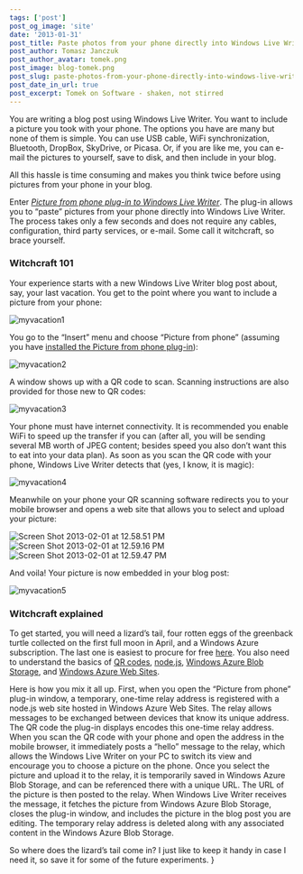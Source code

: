 ```yaml
---
tags: ['post']
post_og_image: 'site'
date: '2013-01-31'  
post_title: Paste photos from your phone directly into Windows Live Writer
post_author: Tomasz Janczuk
post_author_avatar: tomek.png
post_image: blog-tomek.png
post_slug: paste-photos-from-your-phone-directly-into-windows-live-writer
post_date_in_url: true
post_excerpt: Tomek on Software - shaken, not stirred
---
```





You are writing a blog post using Windows Live Writer. You want to include a picture you took with your phone. The options you have are many but none of them is simple. You can use USB cable, WiFi synchronization, Bluetooth, DropBox, SkyDrive, or Picasa. Or, if you are like me, you can e-mail the pictures to yourself, save to disk, and then include in your blog.   

All this hassle is time consuming and makes you think twice before using pictures from your phone in your blog.   

Enter *[Picture from phone plug-in to Windows Live Writer](http://plugins.live.com/writer/detail/picture-from-phone)*. The plug-in allows you to “paste” pictures from your phone directly into Windows Live Writer. The process takes only a few seconds and does not require any cables, configuration, third party services, or e-mail. Some call it witchcraft, so brace yourself.     

### Witchcraft 101  

Your experience starts with a new Windows Live Writer blog post about, say, your last vacation. You get to the point where you want to include a picture from your phone:  

 ![myvacation1](http://lh4.ggpht.com/-JF__3x29CSA/UQxhDjYxuJI/AAAAAAAADXY/Gp8qks3Xcpo/myvacation1_thumb%25255B2%25255D.png?imgmax=800)   

You go to the “Insert” menu and choose “Picture from phone” (assuming you have [installed the Picture from phone plug-in](http://plugins.live.com/writer/detail/picture-from-phone)):  

 ![myvacation2](http://lh4.ggpht.com/-AaBEhkCns8I/UQxhFwWYFAI/AAAAAAAADXo/OtxCvSfIJss/myvacation2_thumb%25255B1%25255D.png?imgmax=800)   

A window shows up with a QR code to scan. Scanning instructions are also provided for those new to QR codes:  

 ![myvacation3](http://lh6.ggpht.com/-rdgDRgkgi2w/UQxhIG8FIqI/AAAAAAAADX4/TEgY5pvOvZQ/myvacation3_thumb%25255B1%25255D.png?imgmax=800)   

Your phone must have internet connectivity. It is recommended you enable WiFi to speed up the transfer if you can (after all, you will be sending several MB worth of JPEG content; besides speed you also don’t want this to eat into your data plan). As soon as you scan the QR code with your phone, Windows Live Writer detects that (yes, I know, it is magic):  

 ![myvacation4](http://lh3.ggpht.com/-dlrW3cLBT84/UQxhJ69rFyI/AAAAAAAADYI/my2LlnCgOYY/myvacation4_thumb%25255B1%25255D.png?imgmax=800)   

Meanwhile on your phone your QR scanning software redirects you to your mobile browser and opens a web site that allows you to select and upload your picture:  

 ![Screen Shot 2013-02-01 at 12.58.51 PM](http://lh6.ggpht.com/-7IA3St1eZT0/UQxhMnDjAMI/AAAAAAAADYY/R1UqsKyJGMw/Screen%252520Shot%2525202013-02-01%252520at%25252012.58.51%252520PM_thumb%25255B2%25255D.png?imgmax=800)  ![Screen Shot 2013-02-01 at 12.59.16 PM](http://lh5.ggpht.com/-qNxlltljE9g/UQxhO7ap6_I/AAAAAAAADYo/988zm-iKIK0/Screen%252520Shot%2525202013-02-01%252520at%25252012.59.16%252520PM_thumb%25255B2%25255D.png?imgmax=800)  ![Screen Shot 2013-02-01 at 12.59.47 PM](http://lh5.ggpht.com/-YfBUqK3nc00/UQxhQhoC8EI/AAAAAAAADY4/vIdeLBcTbks/Screen%252520Shot%2525202013-02-01%252520at%25252012.59.47%252520PM_thumb%25255B1%25255D.png?imgmax=800)   

  

  

  

And voila! Your picture is now embedded in your blog post:  

 ![myvacation5](http://lh5.ggpht.com/-wVYzk7_dyRc/UQxhSm8-PJI/AAAAAAAADZI/Cqjz34NC7hE/myvacation5_thumb%25255B1%25255D.png?imgmax=800)   

### Witchcraft explained  

To get started, you will need a lizard’s tail, four rotten eggs of the greenback turtle collected on the first full moon in April, and a Windows Azure subscription. The last one is easiest to procure for free [here](http://www.windowsazure.com/en-us/). You also need to understand the basics of [QR codes](http://en.wikipedia.org/wiki/QR_code), [node.js](http://nodejs.org/), [Windows Azure Blob Storage](http://msdn.microsoft.com/en-us/library/windowsazure/dd135733.aspx), and [Windows Azure Web Sites](http://www.windowsazure.com/en-us/develop/nodejs/).   

Here is how you mix it all up. First, when you open the “Picture from phone” plug-in window, a temporary, one-time relay address is registered with a node.js web site hosted in Windows Azure Web Sites. The relay allows messages to be exchanged between devices that know its unique address. The QR code the plug-in displays encodes this one-time relay address. When you scan the QR code with your phone and open the address in the mobile browser, it immediately posts a “hello” message to the relay, which allows the Windows Live Writer on your PC to switch its view and encourage you to choose a picture on the phone. Once you select the picture and upload it to the relay, it is temporarily saved in Windows Azure Blob Storage, and can be referenced there with a unique URL. The URL of the picture is then posted to the relay. When Windows Live Writer receives the message, it fetches the picture from Windows Azure Blob Storage, closes the plug-in window, and includes the picture in the blog post you are editing. The temporary relay address is deleted along with any associated content in the Windows Azure Blob Storage.   

So where does the lizard’s tail come in? I just like to keep it handy in case I need it, so save it for some of the future experiments.   }